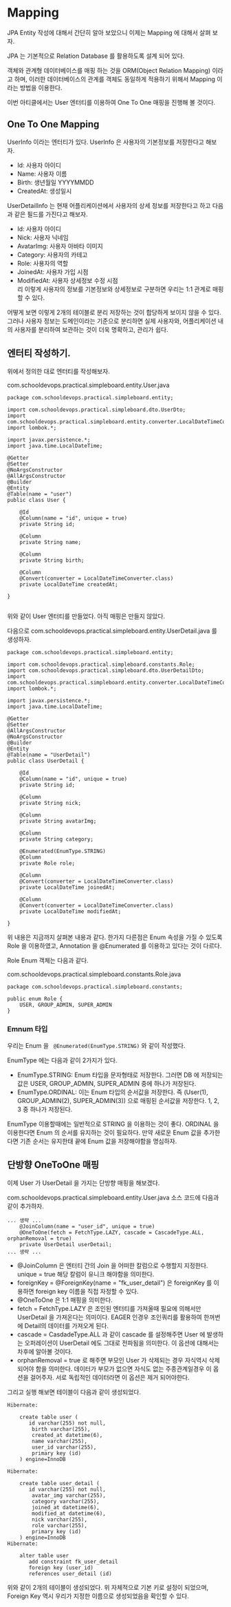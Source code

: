 # Mapping

JPA Entity 작성에 대해서 간단히 알아 보았으니 이제는 Mapping 에 대해서 살펴 보자. 

JPA 는 기본적으로 Relation Database 를 활용하도록 설계 되어 있다. 

객체와 관계형 데이터베이스를 매핑 하는 것을 ORM(Object Relation Mapping) 이라고 하며, 이러한 데이터베이스의 관계를 객체도 동일하게 적용하기 위해서 Mapping 이라는 방법을 이용한다. 

이번 아티클에서는 User 엔터티를 이용하여 One To One 매핑을 진행해 볼 것이다. 

## One To One Mapping

UserInfo 이라는 엔터티가 있다. UserInfo 은 사용자의 기본정보를 저장한다고 해보자. 

- Id: 사용자 아이디
- Name: 사용자 이름 
- Birth: 생년월일 YYYYMMDD
- CreatedAt: 생성일시 

UserDetailInfo 는 현재 어플리케이션에서 사용자의 상세 정보를 저장한다고 하고 다음과 같은 필드를 가진다고 해보자. 

- Id: 사용자 아이디 
- Nick: 사용자 닉네임 
- AvatarImg: 사용자 아바타 이미지 
- Category: 사용자의 카테고
- Role: 사용자의 역할 
- JoinedAt: 사용자 가입 시점
- ModifiedAt: 사용자 상세정보 수정 시점   
리
이렇게 사용자의 정보를 기본정보와 상세정보로 구분하면 우리는 1:1 관계로 매핑할 수 있다. 

어떻게 보면 이렇게 2개의 테이블로 분리 저장하는 것이 합당하게 보이지 않을 수 있다. 그러나 사용자 정보는 도메인이라는 기준으로 분리하면 실제 사용자와, 어플리케이션 내의 사용자를 분리하여 보관하는 것이 더욱 명확하고, 관리가 쉽다. 

## 엔터티 작성하기. 

위에서 정의한 대로 엔터티를 작성해보자. 

com.schooldevops.practical.simpleboard.entity.User.java

```
package com.schooldevops.practical.simpleboard.entity;

import com.schooldevops.practical.simpleboard.dto.UserDto;
import com.schooldevops.practical.simpleboard.entity.converter.LocalDateTimeConverter;
import lombok.*;

import javax.persistence.*;
import java.time.LocalDateTime;

@Getter
@Setter
@NoArgsConstructor
@AllArgsConstructor
@Builder
@Entity
@Table(name = "user")
public class User {

    @Id
    @Column(name = "id", unique = true)
    private String id;

    @Column
    private String name;

    @Column
    private String birth;

    @Column
    @Convert(converter = LocalDateTimeConverter.class)
    private LocalDateTime createdAt;

}


```

위와 같이 User 엔터티를 만들었다. 아직 매핑은 만들지 않았다. 

다음으로 com.schooldevops.practical.simpleboard.entity.UserDetail.java 를 생성하자. 

```
package com.schooldevops.practical.simpleboard.entity;

import com.schooldevops.practical.simpleboard.constants.Role;
import com.schooldevops.practical.simpleboard.dto.UserDetailDto;
import com.schooldevops.practical.simpleboard.entity.converter.LocalDateTimeConverter;
import lombok.*;

import javax.persistence.*;
import java.time.LocalDateTime;

@Getter
@Setter
@AllArgsConstructor
@NoArgsConstructor
@Builder
@Entity
@Table(name = "UserDetail")
public class UserDetail {

    @Id
    @Column(name = "id", unique = true)
    private String id;

    @Column
    private String nick;

    @Column
    private String avatarImg;

    @Column
    private String category;

    @Enumerated(EnumType.STRING)
    @Column
    private Role role;

    @Column
    @Convert(converter = LocalDateTimeConverter.class)
    private LocalDateTime joinedAt;

    @Column
    @Convert(converter = LocalDateTimeConverter.class)
    private LocalDateTime modifiedAt;

}

```

위 내용은 지금까지 살펴본 내용과 같다. 한가지 다른점은 Enum 속성을 가질 수 있도록 Role 을 이용하였고, Annotation 을 @Enumerated 를 이용하고 있다는 것이 다르다. 

Role Enum 객체는 다음과 같다. 

com.schooldevops.practical.simpleboard.constants.Role.java

```
package com.schooldevops.practical.simpleboard.constants;

public enum Role {
    USER, GROUP_ADMIN, SUPER_ADMIN
}

```

### Emnum 타입

우리는 Enum 을 ` @Enumerated(EnumType.STRING)` 와 같이 작성했다. 

EnumType 에는 다음과 같이 2가지가 있다. 

- EnumType.STRING: Enum 타입을 문자형태로 저장한다. 그러면 DB 에 저장되는 값은 USER, GROUP_ADMIN, SUPER_ADMIN 중에 하나가 저장된다. 
- EnumType.ORDINAL: 이는 Enum 타입의 순서값을 저장한다. 즉 (User(1), GROUP_ADMIN(2), SUPER_ADMIN(3)) 으로 매핑된 순서값을 저장한다. 1, 2, 3 중 하나가 저장된다. 

EnumType 이용할때에는 일반적으로 STRING 을 이용하는 것이 좋다. ORDINAL 을 이용한다면 Enum 의 순서를 유지하는 것이 필요하다. 만약 새로운 Enum 값을 추가한다면 기존 순서는 유지한태 끝에 Enum 값을 저장해야함을 명심하자. 

## 단방향 OneToOne 매핑

이제 User 가 UserDetail 을 가지는 단방향 매핑을 해보겠다. 

com.schooldevops.practical.simpleboard.entity.User.java 소스 코드에 다음과 같이 추가하자. 

```
... 생략 ...
    @JoinColumn(name = "user_id", unique = true)
    @OneToOne(fetch = FetchType.LAZY, cascade = CascadeType.ALL, orphanRemoval = true)
    private UserDetail userDetail;
... 생략 ...

```

- @JoinColumn 은 엔터티 간의 Join 을 어떠한 칼럼으로 수행할지 지정한다. unique = true 해당 칼럼이 유니크 해야함을 의미한다.
- foreignKey = @ForeignKey(name = "fk_user_detail") 은 foreignKey 를 이용하면 foreign key 이름을 직접 자정할 수 있다.   
- @OneToOne 은 1:1 매핑을 의미한다. 
- fetch = FetchType.LAZY 은 조인된 엔터티를 가져올때 필요에 의해서만 UserDetail 을 가져온다는 의미이다. EAGER 인경우 조인쿼리를 활용하여 한꺼번에 Detail의 데이터를 가져오게 된다. 
- cascade = CasdadeType.ALL 과 같이 cascade 를 설정해주면 User 에 발생하는 오퍼레이션이 UserDetail 에도 그대로 전파됨을 의미한다. 이 옵션에 대해서는 차후에 알아볼 것이다. 
- orphanRemoval = true 로 해주면 부모인 User 가 삭제되는 경우 자식역시 삭제 되어야 함을 의미한다. 데이터가 부모가 없으면 자식도 없는 주종관계일경우 이 옵션을 걸어주자. 서로 독립적인 데이터라면 이 옵션은 제거 되어야한다. 

그리고 실행 해보면 테이블이 다음과 같이 생성되었다. 

```
Hibernate: 
    
    create table user (
       id varchar(255) not null,
        birth varchar(255),
        created_at datetime(6),
        name varchar(255),
        user_id varchar(255),
        primary key (id)
    ) engine=InnoDB
```

```
Hibernate: 
    
    create table user_detail (
       id varchar(255) not null,
        avatar_img varchar(255),
        category varchar(255),
        joined_at datetime(6),
        modified_at datetime(6),
        nick varchar(255),
        role varchar(255),
        primary key (id)
    ) engine=InnoDB
Hibernate: 
    
    alter table user 
       add constraint fk_user_detail 
       foreign key (user_id) 
       references user_detail (id)
```

위와 같이 2개의 테이블이 생성되었다. 위 자체적으로 기본 키로 설정이 되었으며, Foreign Key 역시 우리가 지정한 이름으로 생성되었음을 확인할 수 있다. 

